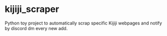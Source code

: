 # kijiji_scraper
Python toy project to automatically scrap specific Kijiji webpages and notify by discord dm every new add.
